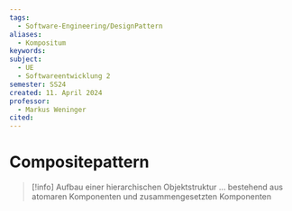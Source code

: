 ```yaml
---
tags:
  - Software-Engineering/DesignPattern
aliases:
  - Kompositum
keywords: 
subject:
  - UE
  - Softwareentwicklung 2
semester: SS24
created: 11. April 2024
professor:
  - Markus Weninger
cited:
---
```

 

# Compositepattern

> [!info] Aufbau einer hierarchischen Objektstruktur
> ... bestehend aus atomaren Komponenten und zusammengesetzten Komponenten
> 



